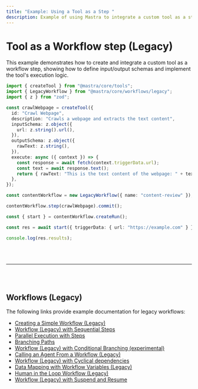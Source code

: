 ```yaml
---
title: "Example: Using a Tool as a Step "
description: Example of using Mastra to integrate a custom tool as a step in a legacy workflow.
---
```



# Tool as a Workflow step (Legacy)

This example demonstrates how to create and integrate a custom tool as a workflow step, showing how to define input/output schemas and implement the tool's execution logic.

```ts showLineNumbers copy
import { createTool } from "@mastra/core/tools";
import { LegacyWorkflow } from "@mastra/core/workflows/legacy";
import { z } from "zod";

const crawlWebpage = createTool({
  id: "Crawl Webpage",
  description: "Crawls a webpage and extracts the text content",
  inputSchema: z.object({
    url: z.string().url(),
  }),
  outputSchema: z.object({
    rawText: z.string(),
  }),
  execute: async ({ context }) => {
    const response = await fetch(context.triggerData.url);
    const text = await response.text();
    return { rawText: "This is the text content of the webpage: " + text };
  },
});

const contentWorkflow = new LegacyWorkflow({ name: "content-review" });

contentWorkflow.step(crawlWebpage).commit();

const { start } = contentWorkflow.createRun();

const res = await start({ triggerData: { url: "https://example.com" } });

console.log(res.results);
```

<br />
<br />
<hr className="dark:border-[#404040] border-gray-300" />
<br />
<br />
<GithubLink
  link={
    "https://github.com/mastra-ai/mastra/blob/main/examples/basics/workflows-legacy/tool-as-workflow-step"
  }
/>

## Workflows (Legacy)

The following links provide example documentation for legacy workflows:

- [Creating a Simple Workflow (Legacy)](/examples/workflows_legacy/creating-a-workflow)
- [Workflow (Legacy) with Sequential Steps](/examples/workflows_legacy/sequential-steps)
- [Parallel Execution with Steps](/examples/workflows_legacy/parallel-steps)
- [Branching Paths](/examples/workflows_legacy/branching-paths)
- [Workflow (Legacy) with Conditional Branching (experimental)](/examples/workflows_legacy/conditional-branching)
- [Calling an Agent From a Workflow (Legacy)](/examples/workflows_legacy/calling-agent)
- [Workflow (Legacy) with Cyclical dependencies](/examples/workflows_legacy/cyclical-dependencies)
- [Data Mapping with Workflow Variables (Legacy)](/examples/workflows_legacy/workflow-variables)
- [Human in the Loop Workflow (Legacy)](/examples/workflows_legacy/human-in-the-loop)
- [Workflow (Legacy) with Suspend and Resume](/examples/workflows_legacy/suspend-and-resume)
